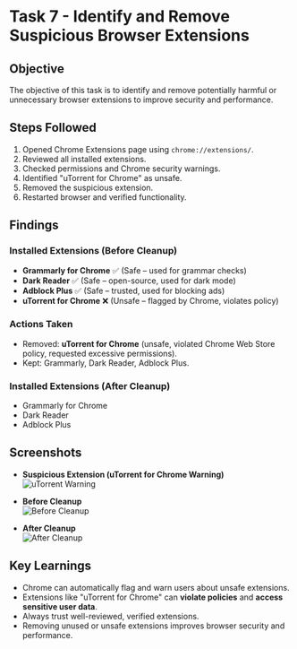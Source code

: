 # Task 7 - Identify and Remove Suspicious Browser Extensions  

## Objective  
The objective of this task is to identify and remove potentially harmful or unnecessary browser extensions to improve security and performance.  

## Steps Followed  
1. Opened Chrome Extensions page using `chrome://extensions/`.  
2. Reviewed all installed extensions.  
3. Checked permissions and Chrome security warnings.  
4. Identified "uTorrent for Chrome" as unsafe.  
5. Removed the suspicious extension.  
6. Restarted browser and verified functionality.  

## Findings  

### Installed Extensions (Before Cleanup)
- **Grammarly for Chrome** ✅ (Safe – used for grammar checks)  
- **Dark Reader** ✅ (Safe – open-source, used for dark mode)  
- **Adblock Plus** ✅ (Safe – trusted, used for blocking ads)  
- **uTorrent for Chrome** ❌ (Unsafe – flagged by Chrome, violates policy)  

### Actions Taken  
- Removed: **uTorrent for Chrome** (unsafe, violated Chrome Web Store policy, requested excessive permissions).  
- Kept: Grammarly, Dark Reader, Adblock Plus.  

### Installed Extensions (After Cleanup)
- Grammarly for Chrome  
- Dark Reader  
- Adblock Plus  

## Screenshots  
- **Suspicious Extension (uTorrent for Chrome Warning)**  
  ![uTorrent Warning](suspicious_extension.png)  

- **Before Cleanup**  
  ![Before Cleanup](before_cleanup.png)  

- **After Cleanup**  
  ![After Cleanup](after_cleanup.png)  

## Key Learnings  
- Chrome can automatically flag and warn users about unsafe extensions.  
- Extensions like "uTorrent for Chrome" can **violate policies** and **access sensitive user data**.  
- Always trust well-reviewed, verified extensions.  
- Removing unused or unsafe extensions improves browser security and performance.  
